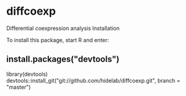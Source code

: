 # diffcoexp
Differential coexpression analysis
Installation

To install this package, start R and enter:

## install.packages("devtools")
library(devtools)
devtools::install_git("git://github.com/hidelab/diffcoexp.git", branch = "master")
